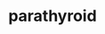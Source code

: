 ---
title: "parathyroid "
alias: 
type: summary
subject: biology
tags:
 - biology
 - endocrine_system
created: 2023.01.11 09:23
created_by: Ádám
---